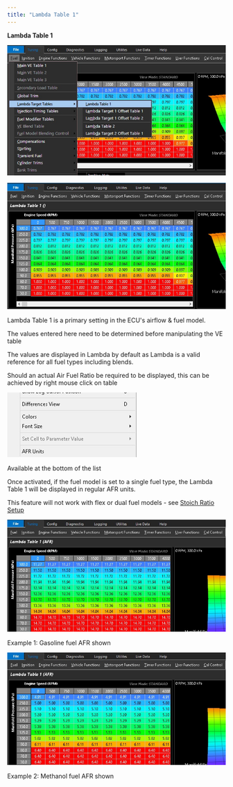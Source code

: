 ```yaml
---
title: "Lambda Table 1"
---
```


**Lambda Table 1**


![Image](</img/AAAA91.jpg>)


![Image](</img/AAAA92.jpg>)


Lambda Table 1 is a primary setting in the ECU's airflow \& fuel model.

The values entered here need to be determined before manipulating the VE table

The values are displayed in Lambda by default as Lambda is a valid reference for all fuel types including blends.


Should an actual Air Fuel Ratio be required to be displayed, this can be achieved by right mouse click on table

![Image](</img/Lam 1.jpg>)

Available at the bottom of the list

Once activated, if the fuel model is set to a single fuel type, the Lambda Table 1 will be displayed in regular AFR units.

This feature will not work with flex or dual fuel models - see [Stoich Ratio Setup](<StoichRatioSetup.md>)


![Image](</img/Lam 2.jpg>)

Example 1: Gasoline fuel AFR shown


![Image](</img/Lam 3.jpg>)

Example 2: Methanol fuel AFR shown
